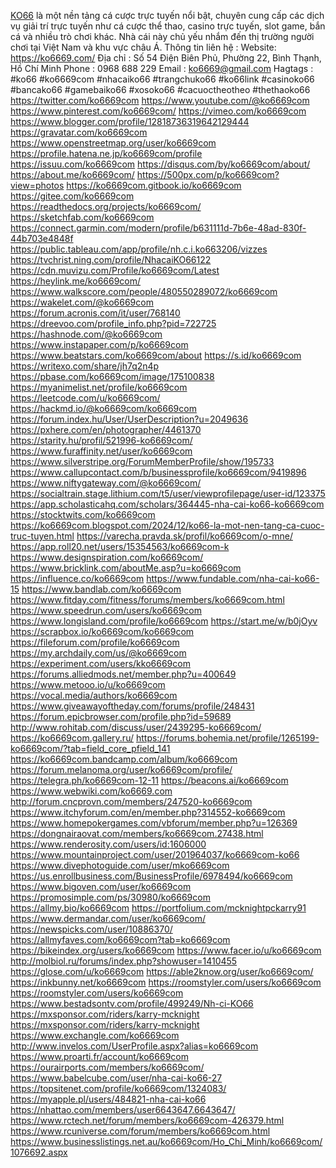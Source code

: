 <a href="https://ko6669.com/">KO66</a> là một nền tảng cá cược trực tuyến nổi bật, chuyên cung cấp các dịch vụ giải trí trực tuyến như cá cược thể thao, casino trực tuyến, slot game, bắn cá và nhiều trò chơi khác. Nhà cái này chủ yếu nhắm đến thị trường người chơi tại Việt Nam và khu vực châu Á.
Thông tin liên hệ :
Website: 
<a href="https://ko6669.com/">https://ko6669.com/</a>
Địa chỉ : Số 54 Điện Biên Phủ, Phường 22, Bình Thạnh, Hồ Chí Minh
Phone : 0968 688 229
Email : ko6669@gmail.com
Hagtags : #ko66 #ko6669com #nhacaiko66 #trangchuko66 #ko66link #casinoko66 #bancako66 #gamebaiko66 #xosoko66 #cacuoctheotheo #thethaoko66
<a href="https://twitter.com/ko6669com">https://twitter.com/ko6669com</a>
<a href="https://www.youtube.com/@ko6669com">https://www.youtube.com/@ko6669com</a>
<a href="https://www.pinterest.com/ko6669com/">https://www.pinterest.com/ko6669com/</a>
<a href="https://vimeo.com/ko6669com">https://vimeo.com/ko6669com</a>
<a href="https://www.blogger.com/profile/12818736319642129444">https://www.blogger.com/profile/12818736319642129444</a>
<a href="https://gravatar.com/ko6669com">https://gravatar.com/ko6669com</a>
<a href="https://www.openstreetmap.org/user/ko6669com">https://www.openstreetmap.org/user/ko6669com</a>
<a href="https://profile.hatena.ne.jp/ko6669com/profile">https://profile.hatena.ne.jp/ko6669com/profile</a>
<a href="https://issuu.com/ko6669com">https://issuu.com/ko6669com</a>
<a href="https://disqus.com/by/ko6669com/about/">https://disqus.com/by/ko6669com/about/</a>
<a href="https://about.me/ko6669com/">https://about.me/ko6669com/</a>
<a href="https://500px.com/p/ko6669com?view=photos">https://500px.com/p/ko6669com?view=photos</a>
<a href="https://ko6669com.gitbook.io/ko6669com">https://ko6669com.gitbook.io/ko6669com</a>
<a href="https://gitee.com/ko6669com">https://gitee.com/ko6669com</a>
<a href="https://readthedocs.org/projects/ko6669com/">https://readthedocs.org/projects/ko6669com/</a>
<a href="https://sketchfab.com/ko6669com">https://sketchfab.com/ko6669com</a>
<a href="https://connect.garmin.com/modern/profile/b631111d-7b6e-48ad-830f-44b703e4848f">https://connect.garmin.com/modern/profile/b631111d-7b6e-48ad-830f-44b703e4848f</a>
<a href="https://public.tableau.com/app/profile/nh.c.i.ko663206/vizzes">https://public.tableau.com/app/profile/nh.c.i.ko663206/vizzes</a>
<a href="https://tvchrist.ning.com/profile/NhacaiKO66122">https://tvchrist.ning.com/profile/NhacaiKO66122</a>
<a href="https://cdn.muvizu.com/Profile/ko6669com/Latest">https://cdn.muvizu.com/Profile/ko6669com/Latest</a>
<a href="https://heylink.me/ko6669com/">https://heylink.me/ko6669com/</a>
<a href="https://www.walkscore.com/people/480550289072/ko6669com">https://www.walkscore.com/people/480550289072/ko6669com</a>
<a href="https://wakelet.com/@ko6669com">https://wakelet.com/@ko6669com</a>
<a href="https://forum.acronis.com/it/user/768140">https://forum.acronis.com/it/user/768140</a>
<a href="https://dreevoo.com/profile_info.php?pid=722725">https://dreevoo.com/profile_info.php?pid=722725</a>
<a href="https://hashnode.com/@ko6669com">https://hashnode.com/@ko6669com</a>
<a href="https://www.instapaper.com/p/ko6669com">https://www.instapaper.com/p/ko6669com</a>
<a href="https://www.beatstars.com/ko6669com/about">https://www.beatstars.com/ko6669com/about</a>
<a href="https://s.id/ko6669com">https://s.id/ko6669com</a>
<a href="https://writexo.com/share/jh7q2n4p">https://writexo.com/share/jh7q2n4p</a>
<a href="https://pbase.com/ko6669com/image/175100838">https://pbase.com/ko6669com/image/175100838</a>
<a href="https://myanimelist.net/profile/ko6669com">https://myanimelist.net/profile/ko6669com</a>
<a href="https://leetcode.com/u/ko6669com/">https://leetcode.com/u/ko6669com/</a>
<a href="https://hackmd.io/@ko6669com/ko6669com">https://hackmd.io/@ko6669com/ko6669com</a>
<a href="https://forum.index.hu/User/UserDescription?u=2049636">https://forum.index.hu/User/UserDescription?u=2049636</a>
<a href="https://pxhere.com/en/photographer/4461370">https://pxhere.com/en/photographer/4461370</a>
<a href="https://starity.hu/profil/521996-ko6669com/">https://starity.hu/profil/521996-ko6669com/</a>
<a href="https://www.furaffinity.net/user/ko6669com">https://www.furaffinity.net/user/ko6669com</a>
<a href="https://www.silverstripe.org/ForumMemberProfile/show/195733">https://www.silverstripe.org/ForumMemberProfile/show/195733</a>
<a href="https://www.callupcontact.com/b/businessprofile/ko6669com/9419896">https://www.callupcontact.com/b/businessprofile/ko6669com/9419896</a>
<a href="https://www.niftygateway.com/@ko6669com/">https://www.niftygateway.com/@ko6669com/</a>
<a href="https://socialtrain.stage.lithium.com/t5/user/viewprofilepage/user-id/123375">https://socialtrain.stage.lithium.com/t5/user/viewprofilepage/user-id/123375</a>
<a href="https://app.scholasticahq.com/scholars/364445-nha-cai-ko66-ko6669com">https://app.scholasticahq.com/scholars/364445-nha-cai-ko66-ko6669com</a>
<a href="https://stocktwits.com/ko6669com">https://stocktwits.com/ko6669com</a>
<a href="https://ko6669com.blogspot.com/2024/12/ko66-la-mot-nen-tang-ca-cuoc-truc-tuyen.html">https://ko6669com.blogspot.com/2024/12/ko66-la-mot-nen-tang-ca-cuoc-truc-tuyen.html</a>
<a href="https://varecha.pravda.sk/profil/ko6669com/o-mne/">https://varecha.pravda.sk/profil/ko6669com/o-mne/</a>
<a href="https://app.roll20.net/users/15354563/ko6669com-k">https://app.roll20.net/users/15354563/ko6669com-k</a>
<a href="https://www.designspiration.com/ko6669com/">https://www.designspiration.com/ko6669com/</a>
<a href="https://www.bricklink.com/aboutMe.asp?u=ko6669com">https://www.bricklink.com/aboutMe.asp?u=ko6669com</a>
<a href="https://influence.co/ko6669com">https://influence.co/ko6669com</a>
<a href="https://www.fundable.com/nha-cai-ko66-15">https://www.fundable.com/nha-cai-ko66-15</a>
<a href="https://www.bandlab.com/ko6669com">https://www.bandlab.com/ko6669com</a>
<a href="https://www.fitday.com/fitness/forums/members/ko6669com.html">https://www.fitday.com/fitness/forums/members/ko6669com.html</a>
<a href="https://www.speedrun.com/users/ko6669com">https://www.speedrun.com/users/ko6669com</a>
<a href="https://www.longisland.com/profile/ko6669com">https://www.longisland.com/profile/ko6669com</a>
<a href="https://start.me/w/b0jOyv">https://start.me/w/b0jOyv</a>
<a href="https://scrapbox.io/ko6669com/ko6669com">https://scrapbox.io/ko6669com/ko6669com</a>
<a href="https://fileforum.com/profile/ko6669com">https://fileforum.com/profile/ko6669com</a>
<a href="https://my.archdaily.com/us/@ko6669com">https://my.archdaily.com/us/@ko6669com</a>
<a href="https://experiment.com/users/kko6669com">https://experiment.com/users/kko6669com</a>
<a href="https://forums.alliedmods.net/member.php?u=400649">https://forums.alliedmods.net/member.php?u=400649</a>
<a href="https://www.metooo.io/u/ko6669com">https://www.metooo.io/u/ko6669com</a>
<a href="https://vocal.media/authors/ko6669com">https://vocal.media/authors/ko6669com</a>
<a href="https://www.giveawayoftheday.com/forums/profile/248431">https://www.giveawayoftheday.com/forums/profile/248431</a>
<a href="https://forum.epicbrowser.com/profile.php?id=59689">https://forum.epicbrowser.com/profile.php?id=59689</a>
<a href="http://www.rohitab.com/discuss/user/2439295-ko6669com/">http://www.rohitab.com/discuss/user/2439295-ko6669com/</a>
<a href="https://ko6669com.gallery.ru/">https://ko6669com.gallery.ru/</a>
<a href="https://forums.bohemia.net/profile/1265199-ko6669com/?tab=field_core_pfield_141">https://forums.bohemia.net/profile/1265199-ko6669com/?tab=field_core_pfield_141</a>
<a href="https://ko6669com.bandcamp.com/album/ko6669com">https://ko6669com.bandcamp.com/album/ko6669com</a>
<a href="https://forum.melanoma.org/user/ko6669com/profile/">https://forum.melanoma.org/user/ko6669com/profile/</a>
<a href="https://telegra.ph/ko6669com-12-11">https://telegra.ph/ko6669com-12-11</a>
<a href="https://beacons.ai/ko6669com">https://beacons.ai/ko6669com</a>
<a href="https://www.webwiki.com/ko6669.com">https://www.webwiki.com/ko6669.com</a>
<a href="http://forum.cncprovn.com/members/247520-ko6669com">http://forum.cncprovn.com/members/247520-ko6669com</a>
<a href="https://www.itchyforum.com/en/member.php?314552-ko6669com">https://www.itchyforum.com/en/member.php?314552-ko6669com</a>
<a href="https://www.homepokergames.com/vbforum/member.php?u=126369">https://www.homepokergames.com/vbforum/member.php?u=126369</a>
<a href="https://dongnairaovat.com/members/ko6669com.27438.html">https://dongnairaovat.com/members/ko6669com.27438.html</a>
<a href="https://www.renderosity.com/users/id:1606000">https://www.renderosity.com/users/id:1606000</a>
<a href="https://www.mountainproject.com/user/201964037/ko6669com-ko66">https://www.mountainproject.com/user/201964037/ko6669com-ko66</a>
<a href="https://www.divephotoguide.com/user/mko6669com">https://www.divephotoguide.com/user/mko6669com</a>
<a href="https://us.enrollbusiness.com/BusinessProfile/6978494/ko6669com">https://us.enrollbusiness.com/BusinessProfile/6978494/ko6669com</a>
<a href="https://www.bigoven.com/user/ko6669com">https://www.bigoven.com/user/ko6669com</a>
<a href="https://promosimple.com/ps/30980/ko6669com">https://promosimple.com/ps/30980/ko6669com</a>
<a href="https://allmy.bio/ko6669com">https://allmy.bio/ko6669com</a>
<a href="https://portfolium.com/mcknightpckarry91">https://portfolium.com/mcknightpckarry91</a>
<a href="https://www.dermandar.com/user/ko6669com/">https://www.dermandar.com/user/ko6669com/</a>
<a href="https://newspicks.com/user/10886370/">https://newspicks.com/user/10886370/</a>
<a href="https://allmyfaves.com/ko6669com?tab=ko6669com">https://allmyfaves.com/ko6669com?tab=ko6669com</a>
<a href="https://bikeindex.org/users/ko6669com">https://bikeindex.org/users/ko6669com</a>
<a href="https://www.facer.io/u/ko6669com">https://www.facer.io/u/ko6669com</a>
<a href="http://molbiol.ru/forums/index.php?showuser=1410455">http://molbiol.ru/forums/index.php?showuser=1410455</a>
<a href="https://glose.com/u/ko6669com">https://glose.com/u/ko6669com</a>
<a href="https://able2know.org/user/ko6669com/">https://able2know.org/user/ko6669com/</a>
<a href="https://inkbunny.net/ko6669com">https://inkbunny.net/ko6669com</a>
<a href="https://roomstyler.com/users/ko6669com">https://roomstyler.com/users/ko6669com</a>
<a href="https://roomstyler.com/users/ko6669com">https://roomstyler.com/users/ko6669com</a>
<a href="https://www.bestadsontv.com/profile/499249/Nh-ci-KO66">https://www.bestadsontv.com/profile/499249/Nh-ci-KO66</a>
<a href="https://mxsponsor.com/riders/karry-mcknight">https://mxsponsor.com/riders/karry-mcknight</a>
<a href="https://mxsponsor.com/riders/karry-mcknight">https://mxsponsor.com/riders/karry-mcknight</a>
<a href="https://www.exchangle.com/ko6669com">https://www.exchangle.com/ko6669com</a>
<a href="http://www.invelos.com/UserProfile.aspx?alias=ko6669com">http://www.invelos.com/UserProfile.aspx?alias=ko6669com</a>
<a href="https://www.proarti.fr/account/ko6669com">https://www.proarti.fr/account/ko6669com</a>
<a href="https://ourairports.com/members/ko6669com/">https://ourairports.com/members/ko6669com/</a>
<a href="https://www.babelcube.com/user/nha-cai-ko66-27">https://www.babelcube.com/user/nha-cai-ko66-27</a>
<a href="https://topsitenet.com/profile/ko6669com/1324083/">https://topsitenet.com/profile/ko6669com/1324083/</a>
<a href="https://myapple.pl/users/484821-nha-cai-ko66">https://myapple.pl/users/484821-nha-cai-ko66</a>
<a href="https://nhattao.com/members/user6643647.6643647/">https://nhattao.com/members/user6643647.6643647/</a>
<a href="https://www.rctech.net/forum/members/ko6669com-426379.html">https://www.rctech.net/forum/members/ko6669com-426379.html</a>
<a href="https://www.rcuniverse.com/forum/members/ko6669com.html">https://www.rcuniverse.com/forum/members/ko6669com.html</a>
<a href="https://www.businesslistings.net.au/ko6669com/Ho_Chi_Minh/ko6669com/1076692.aspx">https://www.businesslistings.net.au/ko6669com/Ho_Chi_Minh/ko6669com/1076692.aspx</a>


